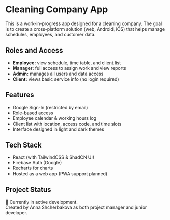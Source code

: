 # Cleaning Company App

This is a work-in-progress app designed for a cleaning company. The goal is to create a cross-platform solution (web, Android, iOS) that helps manage schedules, employees, and customer data.

## Roles and Access
- **Employee:** view schedule, time table, and client list
- **Manager:** full access to assign work and view reports
- **Admin:** manages all users and data access
- **Client:** views basic service info (no login required)

## Features
- Google Sign-In (restricted by email)
- Role-based access
- Employee calendar & working hours log
- Client list with location, access code, and time slots
- Interface designed in light and dark themes

## Tech Stack
- React (with TailwindCSS & ShadCN UI)
- Firebase Auth (Google)
- Recharts for charts
- Hosted as a web app (PWA support planned)

## Project Status
🔧 Currently in active development.  
Created by Anna Shcherbakova as both project manager and junior developer.
